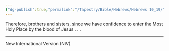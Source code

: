 ```yaml
---
{"dg-publish":true,"permalink":"/Tapestry/Bible/Hebrews/Hebrews 10_19/","title":"Hebrews 10:19","hide":true,"tags":["bible-verse","bible-verse"],"dgHomeLink":true,"dgShowLocalGraph":true,"dgEnableSearch":true}
---
```


Therefore, brothers and sisters, since we have confidence to enter the Most Holy Place by the blood of Jesus . . .

---
New International Version (NIV)